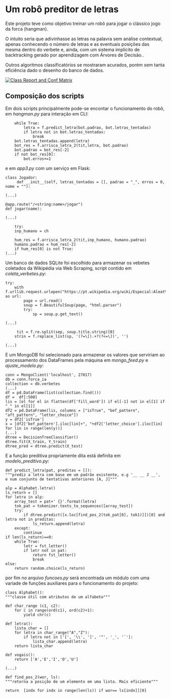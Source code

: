 # Um robô preditor de letras

Este projeto teve como objetivo treinar um robô para jogar o clássico jogo da forca (hangman).

O intuito seria que adivinhasse as letras na palavra sem análise contextual, apenas conhecendo o número de letras e as eventuais posições das mesma dentro do verbete e, ainda, com um sistema implícito de backtracking gerado por aprendizagem com Árvores de Decisão..

Outros algoritmos classificatórios se mostraram acurados, porém sem tanta eficiência dado o desenho do banco de dados.

[![Class Report and Conf Matrix](add "Class Report and Conf Matrix")](https://github.com/ajnciro/Projetos/blob/main/Hangman/static/eficiencia_modelo.jpg "Class Report and Conf Matrix")

## Composição dos scripts
Em dois scripts principalmente pode-se encontar o funcionamento do robô, em *hangman.py* para interação em CLI:


        while True:
            letra = f.predict_letra(bot.padrao, bot.letras_tentadas)
            if letra not in bot.letras_tentadas:
                break
        bot.letras_tentadas.append(letra) 
        bot_res = f.arrisca_letra_2(tit,letra, bot.padrao)
        bot.padrao = bot_res[-2]
        if not bot_res[0]:
            bot.erros+=1

e em *app3.py* com um serviço em Flask:


	class Jogador:
   		 def __init__(self, letras_tentadas = [], padrao = "_", erros = 0, nome = ""):
		 
	(...)
	
	@app.route("/<string:name>/jogar")
	def jogar(name):
	
	(...)
	
	    try:
        inp_humano = ch

        hum_res = f.arrisca_letra_2(tit,inp_humano, humano.padrao)
        humano.padrao = hum_res[-2]
        if hum_res[0] is not True:
	(...)
	
	
Um banco de dados SQLite foi escolhido para armazenar os vebetes coletados da Wikipédia via Web Scraping, script contido em *coleta_verbetes.py*:


    try:
        with f.urllib.request.urlopen("https://pt.wikipedia.org/wiki/Especial:Aleat%C3%B3ria") as url:
            page = url.read()
            soup = f.BeautifulSoup(page, "html.parser")
            try:
                sp = soup.p.get_text()
	
	(...)
	
		 tit = f.re.split(sep, soup.title.string)[0]
        strin = f.replace_list(sp, '(?=\[).+?(?<=\])', '')
	
	(...)
	
E um MongoDB foi selecionado para armazenar os valores que serviriam ao processamento dos DataFrames pela máquina em *mongo_feed.py* e *ajuste_modelo.py*:


	conn = MongoClient('localhost', 27017)
	db = conn.forca_ia
	collection = db.verbetes
	(...)
	df = pd.DataFrame(list(collection.find()))
	df =  df[:500]
	lis = [el for el in flatten(df['fill_word']) if el[-1] not in el[1] if "_" in el[1]]
	df2 = pd.DataFrame(lis, columns = ["isTrue", "bef_pattern", "aft_pattern", "letter_choice"])
	y = df2['isTrue']
	x = [df2['bef_pattern'].iloc[lin]+", "+df2['letter_choice'].iloc[lin] for lin in range(len(y))]
	(...)
	dtree = DecisionTreeClassifier()
	dtree.fit(X_train, Y_train)
	dtree_pred = dtree.predict(X_test)
	
E a função preditiva propriamente dita está definita em *modelo_preditivo.py*:


	def predict_letra(pat, preditas = []):
    """prediz a letra com base em um padrão existente, e.g '__ __ J __', 
    e num conjunto de tentativas anteriores [A, J]"""
    
    alp = Alphabet.letra()
    ls_return = []
    for letra in alp:
        array_test = pat+' {}'.format(letra)
        tok_pat = tokenizer.texts_to_sequences([array_test])
        try:
            if dtree.predict([x.loc[find_pos_2(tok_pat[0], tok1)]])[0] and letra not in preditas:
                ls_return.append(letra)
        except:
            continue
    if len(ls_return)==0:
        while True:
            letr = fst_letter()
            if letr not in pat:
                return fst_letter()
                break
    else:        
        return random.choice(ls_return) 
		

por fim no arquivo *funcoes.py* será encontrada um módulo com uma variade de funções auxiliares para o funcionamento do projeto:


	class Alphabet():
    """classe útil com atributos de um alfabeto"""
        
    def char_range (c1, c2):
        for c in range(ord(c1), ord(c2)+1):
            yield chr(c)
        
    def letra():
        lista_char = []
        for letra in char_range("A","Z"):
            if letra not in ['[', '\\', ']', '^', '_', '`']:
                lista_char.append(letra)
        return lista_char
    
    def vogais():
        return ['A','E','I','O','U']
		
	(...)
	
	def find_pos_2(wor, ls):
    """retorna a posição de um elemento em uma lista. Mais eficiente"""
    
    return  [indx for indx in range(len(ls)) if wor== ls[indx]][0]